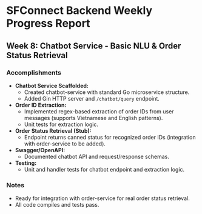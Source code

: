 # SFConnect Backend Weekly Progress Report

## Week 8: Chatbot Service - Basic NLU & Order Status Retrieval

### Accomplishments

- **Chatbot Service Scaffolded:**
  - Created chatbot-service with standard Go microservice structure.
  - Added Gin HTTP server and `/chatbot/query` endpoint.
- **Order ID Extraction:**
  - Implemented regex-based extraction of order IDs from user messages (supports Vietnamese and English patterns).
  - Unit tests for extraction logic.
- **Order Status Retrieval (Stub):**
  - Endpoint returns canned status for recognized order IDs (integration with order-service to be added).
- **Swagger/OpenAPI:**
  - Documented chatbot API and request/response schemas.
- **Testing:**
  - Unit and handler tests for chatbot endpoint and extraction logic.

### Notes

- Ready for integration with order-service for real order status retrieval.
- All code compiles and tests pass.
